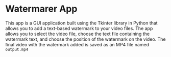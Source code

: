 # **Watermarer App**
This app is a GUI application built using the Tkinter library in Python that allows you to add a text-based watermark to your video files. The app allows you to select the video file, choose the text file containing the watermark text, and choose the position of the watermark on the video. The final video with the watermark added is saved as an MP4 file named `output.mp4`